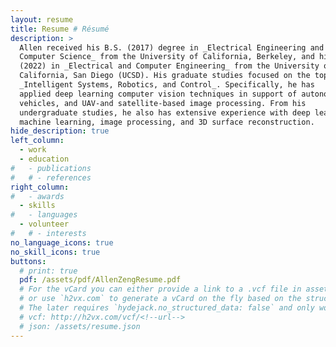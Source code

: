 ```yaml
---
layout: resume
title: Resume # Résumé
description: >
  Allen received his B.S. (2017) degree in _Electrical Engineering and
  Computer Science_ from the University of California, Berkeley, and his M.S.
  (2022) in _Electrical and Computer Engineering_ from the University of
  California, San Diego (UCSD). His graduate studies focused on the topics of
  _Intelligent Systems, Robotics, and Control_. Specifically, he has
  applied deep learning computer vision techniques in support of autonomous
  vehicles, and UAV-and satellite-based image processing. From his
  undergraduate studies, he also has extensive experience with deep learning,
  machine learning, image processing, and 3D surface reconstruction.
hide_description: true
left_column:
  - work
  - education
#   - publications
#   # - references
right_column:
#   - awards
  - skills
#   - languages
  - volunteer
#   # - interests
no_language_icons: true
no_skill_icons: true
buttons:
  # print: true
  pdf: /assets/pdf/AllenZengResume.pdf
  # For the vCard you can either provide a link to a .vcf file in assets (see `pdf` above),
  # or use `h2vx.com` to generate a vCard on the fly based on the structured data of the resume page.
  # The later requires `hydejack.no_structured_data: false` and only works once the site is deployed to a public URL.
  # vcf: http://h2vx.com/vcf/<!--url-->
  # json: /assets/resume.json
---
```

